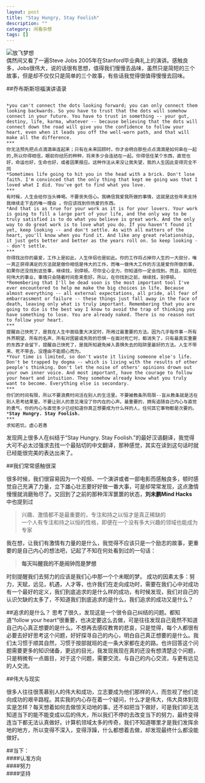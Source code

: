 ```yaml
---
layout: post
title: "Stay Hungry, Stay Foolish"
description: ""
category: 闲看杂想
tags: []
---
```

![放飞梦想](http://oldmo.github.io/images/pugongying.jpg)  
偶然间又看了一遍Steve Jobs 2005年在Stanford毕业典礼上的演讲。感触良多，Jobs很伟大，说的话很有思想，值得我们慢慢去品味，虽然只是简短的三个故事，但是却不仅仅只是简单的三个故事，有些话我觉得很值得慢慢去回味。

##乔布斯斯坦福演讲语录
<pre><code>
*you can't connect the dots looking forward; you can only connect them looking backwards. So you have to trust that the dots will somehow connect in your future. You have to trust in something -- your gut, destiny, life, karma, whatever -- because believing that the dots will connect down the road will give you the confidence to follow your heart, even when it leads you off the well-worn path, and that will make all the difference.   
***
你无法预先把点点滴滴串连起来；只有在未来回顾时，你才会明白那些点点滴滴是如何串在一起的,所以你得相信，眼前你经历的种种，将来多少会连结在一起。你得信任某个东西，直觉也好，命运也好，生命也好，或者因果报应。这种作法从来没让我失望，我的人生因此变得完全不同
*Sometimes life going to hit you in the head with a brick. Don't lose faith. I'm convinced that the only thing that kept me going was that I loved what I did. You've got to find what you love.   
***
有时候，人生会给你当头棒喝。不要丧失信心。我确信我爱我所做的事情，这就是这些年来支持我继续走下去的唯一理由 。你应该找到你热爱的东西。
*And that is as true for your work as it is for your lovers. Your work is going to fill a large part of your life, and the only way to be truly satisfied is to do what you believe is great work. And the only way to do great work is to love what you do. If you haven't found it yet, keep looking -- and don't settle. As with all matters of the heart, you'll know when you find it. And like any great relationship, it just gets better and better as the years roll on. So keep looking -- don't settle.  
***
你得找出你的最爱，工作上是如此，人生伴侣也是如此。你的工作将占掉你人生的一大部分，唯一真正获得满足的方法就是做你相信是伟大的工作，而唯一做伟大工作的方法是爱你所做的事，如果你还没找到这些事，继续找，别停顿。尽你全心全力，你知道你一定会找到。而且，如同任何伟大的事业，事情只会随着时间愈来愈好。所以，在你找到之前，继续找，别停顿。
*Remembering that I'll be dead soon is the most important tool I've ever encountered to help me make the big choices in life. Because almost everything -- all external expectations, all pride, all fear of embarrassment or failure -- these things just fall away in the face of death, leaving only what is truly important. Remembering that you are going to die is the best way I know to avoid the trap of thinking you have something to lose. You are already naked. There is no reason not to follow your heart.  
***
提醒自己快死了，是我在人生中面临重大决定时，所用过最重要的方法。因为几乎每件事－所有外界期望、所有的名声、所有对困窘或失败的恐惧－在面对死亡时，都消失了，只有最真实重要的东西才会留下，提醒自己快死了，是我所知避免掉入畏惧失去的陷阱里最好的方法。人生不带来、死不带去，没理由不能顺心而为。
*Your time is limited, so don't waste it living someone else's life. Don't be trapped by dogma -- which is living with the results of other people's thinking. Don't let the noise of others' opinions drown out your own inner voice. And most important, have the courage to follow your heart and intuition. They somehow already know what you truly want to become. Everything else is secondary.
***
你们的时间有限，所以不要浪费时间活在别人的生活里。不要被教条所局限--盲从教条就是活在别人思考结果里。不要让别人的意见淹没了你内在的心声。最重要的，拥有追随自己内心与直觉的勇气，你的内心与直觉多少已经知道你真正想要成为什么样的人，任何其它事物都是次要的。
*<strong>Stay Hungry. Stay Foolish.</strong>   
***
求知若饥，虚心若愚
</code></pre>

发现网上很多人在纠结于“Stay Hungry. Stay Foolish.”的最好汉语翻译，我觉得大可不必太过强求去找一个最贴切的中文翻译，那种感觉，其实在读到这句话时就已经能很完美的表达出来了。

##我们常常感触很深

很多时候，我们很容易因为一个视频、一个演讲或者一部电影而感触良多，顿时感觉自己充满了力量，立下雄心壮志要好好做一番大事，可是却常常发现，这点激情慢慢就消磨殆尽了。又回到了之前的那种浑浑噩噩的状态，**刘未鹏Mind Hacks** 中也提到过
>兴趣、激情都不是最重要的，专注和持之以恒才是真正稀缺的  
一个人有专注和持之以恒的性格，即便在一个没有多大兴趣的领域也能成为专家

我在想，让我们有激情有力量的是什么，我觉得不应该只是一个励志的故事，更重要的是自己内心的想法吧，记起了不知在何处看到过的一句话：   
>**每天叫醒我的不是闹钟而是梦想**  

时刻提醒我们去努力的应该是我们心中那一个个未眠的梦。
成功的因素太多：努力，天赋，远见，机遇，人才等，也许我们在走向成功时，需要在我们心中对成功有一个最好的定义，我们到底追求的是什么样的成功，有时候发现，我们对自己的认识欠缺的太多了，不知道我们到底追求的是什么，我们追求的成功又是什么？

##追求的是什么？
思考了很久，发现这是一个很令自己纠结的问题。都知道“follow your heart”很重要，也决定要这么去做，可是往往发现自己竟然不知道自己内心真正想要的是什么。不想再去感叹教育的悲哀，只是觉得，每个人都很有必要去好好思考这个问题，好好探寻自己的内心，明白自己真正想要的是什么。我们太习惯于顺其自然，习惯于按部就班的走一条大家都在走的路。也许回答这个问题需要更多的知识储备，更远的目光，我发现我现在真的还没有想清楚这个问题，只是稍微有一点眉目，对于这个问题，需要交流，与自己的内心交流，与更有远见的人交流。

##伟大与现实

很多人往往很羡慕别人的伟大和成功，立志要成为他们那样的人，而忽视了他们走向成功的艰辛路程。其实我的内心存在着一个疑问，什么才是伟大，伟大具体到现实是怎样？每天想着如何去做惊天动地的事，还不如把当下做好，可是我们却无法知道当下的能不能变成以后的伟大，所以我们不停的去改变当下的努力，最终变得连当下都无法认真做好。计算机领域太多的传奇，我们不知道哪里才是我们发挥余地的地方，所以变得不深入，变得浮躁，什么都想着去做，却发现最终什么都没能做好。  

##当下：  
####认准方向   
####努力   
####坚持
